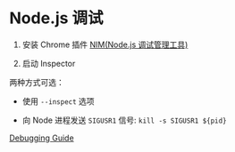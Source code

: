 # Node.js 调试

1. 安装 Chrome 插件 [NIM(Node.js 调试管理工具)](https://chrome.google.com/webstore/detail/nodejs-v8-inspector-manag/gnhhdgbaldcilmgcpfddgdbkhjohddkj)

2. 启动 Inspector

两种方式可选：

- 使用 `--inspect` 选项

- 向 Node 进程发送 `SIGUSR1` 信号: `kill -s SIGUSR1 ${pid}`

[Debugging Guide](https://nodejs.org/en/docs/guides/debugging-getting-started/)